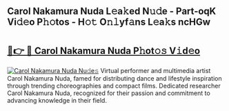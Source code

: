 ## Carol Nakamura Nuda L𝚎a𝚔ed N𝚞𝚍e - Part-oqK Vi𝚍𝚎o P𝚑𝚘tos - H𝚘𝚝 O𝚗𝚕yf𝚊ns L𝚎a𝚔s ncHGw

# <h2><a href="http://kf5nxeq.oniu.top/?m=Carol+Nakamura+Nuda">🔗👉 🔴 Carol Nakamura Nuda P𝚑ot𝚘𝚜 V𝚒d𝚎o</a></h2>

[![Carol Nakamura Nuda Nu𝚍e𝚜](https://i.imgur.com/0qMVB7G.gif)](http://kf5nxeq.oniu.top/?m=Carol+Nakamura+Nuda)
Virtual performer and multimedia artist Carol Nakamura Nuda, famed for distributing dance and lifestyle inspiration through trending choreographies and compact films. Dedicated researcher Carol Nakamura Nuda, recognized for their passion and commitment to advancing knowledge in their field.  
